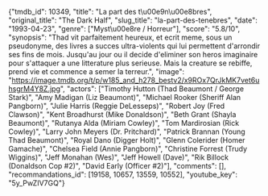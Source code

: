 {"tmdb_id": 10349, "title": "La part des t\u00e9n\u00e8bres", "original_title": "The Dark Half", "slug_title": "la-part-des-tenebres", "date": "1993-04-23", "genre": ["Myst\u00e8re / Horreur"], "score": "5.8/10", "synopsis": "Thad vit parfaitement heureux, et ecrit meme, sous un pseudonyme, des livres a succes ultra-violents qui lui permettent d'arrondir ses fins de mois. Jusqu'au jour ou il decide d'eliminer son heros imaginaire pour s'attaquer a une litterature plus serieuse. Mais la creature se rebiffe, prend vie et commence a semer la terreur.", "image": "https://image.tmdb.org/t/p/w185_and_h278_bestv2/x9ROx7QrJkMK7vet6uhsgrM4Y8Z.jpg", "actors": ["Timothy Hutton (Thad Beaumont / George Stark)", "Amy Madigan (Liz Beaumont)", "Michael Rooker (Sheriff Alan Pangborn)", "Julie Harris (Reggie DeLesseps)", "Robert Joy (Fred Clawson)", "Kent Broadhurst (Mike Donaldson)", "Beth Grant (Shayla Beaumont)", "Rutanya Alda (Miriam Cowley)", "Tom Mardirosian (Rick Cowley)", "Larry John Meyers (Dr. Pritchard)", "Patrick Brannan (Young Thad Beaumont)", "Royal Dano (Digger Holt)", "Glenn Colerider (Homer Gamache)", "Chelsea Field (Annie Pangborn)", "Christine Forrest (Trudy Wiggins)", "Jeff Monahan (Wes)", "Jeff Howell (Dave)", "Rik Billock (Donaldson Cop #2)", "David Early (Officer #2)"], "comments": [], "recommandations_id": [19158, 10657, 13559, 10552], "youtube_key": "5y_PwZIV7GQ"}